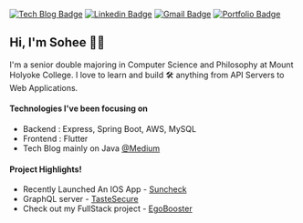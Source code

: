 [![Tech Blog Badge](http://img.shields.io/badge/-Tech%20blog-black?style=flat-round&logo=medium&link=https://kim66s.medium.com/)](https://kim66s.medium.com/)
[![Linkedin Badge](https://img.shields.io/badge/-LinkedIn-blue?style=flat-round&logo=Linkedin&logoColor=white&link=https://www.linkedin.com/in/sohee98)](https://www.linkedin.com/in/sohee98)
[![Gmail Badge](https://img.shields.io/badge/Gmail-d14836?style=flat-round&logo=Gmail&logoColor=white&link=mailto:kim66s@mtholyoke.edu)](mailto:kim66s@mtholyoke.edu)
[![Portfolio Badge](https://img.shields.io/badge/-Portfolio-green?style=flat-round&logo=link&logoColor=white&link=https://sohekim.github.io/)](https://sohekim.github.io/)


## Hi, I'm Sohee 👋🏼  

I'm a senior double majoring in Computer Science and Philosophy at Mount Holyoke College. I love to learn and build 🛠 anything from API Servers to Web Applications.

#### Technologies I've been focusing on

- Backend : Express, Spring Boot, AWS, MySQL
- Frontend : Flutter
- Tech Blog mainly on Java [@Medium](https://kim66s.medium.com/)

#### Project Highlights!
- Recently Launched An IOS App - [Suncheck](https://apps.apple.com/us/app/suncheck/id1576824683)
- GraphQL server - [TasteSecure](https://github.com/sohekim/taste-secure)
- Check out my FullStack project - [EgoBooster](https://github.com/sohekim/egobooster)
